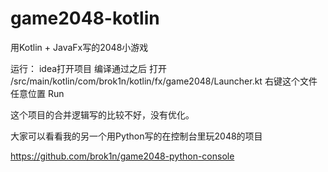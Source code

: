 # game2048-kotlin
用Kotlin + JavaFx写的2048小游戏

运行：
idea打开项目 编译通过之后 
打开 /src/main/kotlin/com/brok1n/kotlin/fx/game2048/Launcher.kt
右键这个文件任意位置 Run

这个项目的合并逻辑写的比较不好，没有优化。

大家可以看看我的另一个用Python写的在控制台里玩2048的项目

https://github.com/brok1n/game2048-python-console
